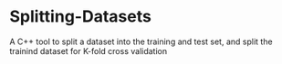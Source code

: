 # Splitting-Datasets
A C++ tool to split a dataset into the training and test set, and split the trainind dataset for K-fold cross validation
